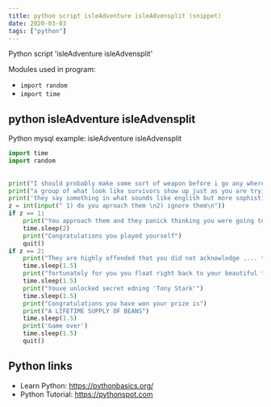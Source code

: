 ```yaml
---
title: python script isleAdventure isleAdvensplit (snippet)
date: 2020-03-03
tags: ["python"]
---
```

Python script 'isleAdventure isleAdvensplit'


Modules used in program: 
* `import random`
* `import time `

## python isleAdventure isleAdvensplit

Python mysql example: isleAdventure isleAdvensplit

```python
import time 
import random
   
   
print("I should probably make some sort of weapon before i go any where")
print("a group of what look like survivors show up just as you are trying out you new weapon")
print('they say something in what sounds like english but more sophisticated')
z = int(input(" 1) do you aproach them \n2) ignore them\n"))
if z == 1:
    print("You approach them and they panick thinking you were going to attack them and whipp out there tree leaves and beat you to death ")
    time.sleep(2)
    print("Congratulations you played yourself")
    quit()
if z == 2:
    print("They are highly offended that you did not acknowledge .... they inevtable pick you up and put you in the water leaving you to float on to death")
    time.sleep(1.5)
    print("fortunately for you you float right back to your beautiful tony stark's glass house recreation ")
    time.sleep(1.5)
    print("Youve unlocked secret edning 'Tony Stark'")
    time.sleep(1.5)
    print("Congratulations you have won your prize is")
    print("A LIFETIME SUPPLY OF BEANS")
    time.sleep(1.5)
    print('Game over')
    time.sleep(1.5)
    quit()

```

## Python links

- Learn Python: https://pythonbasics.org/
- Python Tutorial: https://pythonspot.com
